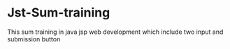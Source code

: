 # Jst-Sum-training
This sum training in java jsp web development which include two input and submission button 
